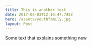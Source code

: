 ```yaml
---
title: This is another test
date: 2017-08-03T12:10:47.745Z
hero: /assets/youthfamily.jpg
layout: Post
---
```

Some text that explains something new
